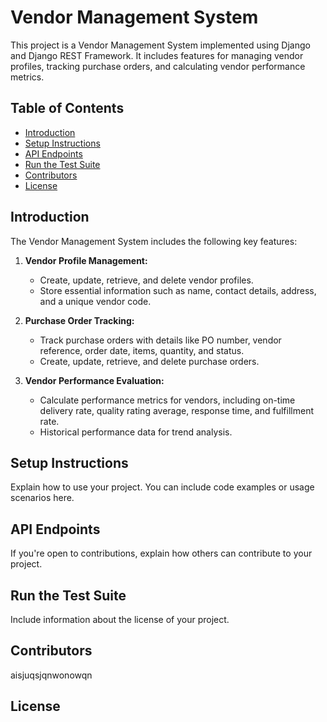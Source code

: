 # Vendor Management System

This project is a Vendor Management System implemented using Django and Django REST Framework. It includes features for managing vendor profiles, tracking purchase orders, and calculating vendor performance metrics.

## Table of Contents

- [Introduction](#introduction)
- [Setup Instructions](#setup-instructions)
- [API Endpoints](#api-endpoints)
- [Run the Test Suite](#run-the-test-suite)
- [Contributors](#contributors)
- [License](#license)
  
## Introduction
The Vendor Management System includes the following key features:

1. **Vendor Profile Management:**
   - Create, update, retrieve, and delete vendor profiles.
   - Store essential information such as name, contact details, address, and a unique vendor code.

2. **Purchase Order Tracking:**
   - Track purchase orders with details like PO number, vendor reference, order date, items, quantity, and status.
   - Create, update, retrieve, and delete purchase orders.

3. **Vendor Performance Evaluation:**
   - Calculate performance metrics for vendors, including on-time delivery rate, quality rating average, response time, and fulfillment rate.
   - Historical performance data for trend analysis.

## Setup Instructions

Explain how to use your project. You can include code examples or usage scenarios here.

## API Endpoints

If you're open to contributions, explain how others can contribute to your project.

## Run the Test Suite

Include information about the license of your project.

## Contributors
aisjuqsjqnwonowqn

## License
